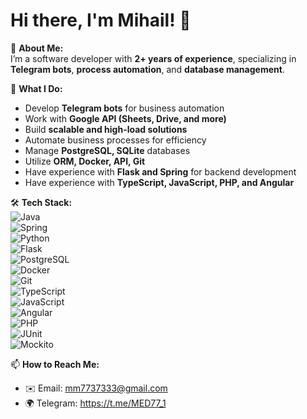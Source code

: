 # Hi there, I'm Mihail! 👋  

🚀 **About Me:**  
I’m a software developer with **2+ years of experience**, specializing in **Telegram bots**, **process automation**, and **database management**.  

🎯 **What I Do:**  
- Develop **Telegram bots** for business automation  
- Work with **Google API (Sheets, Drive, and more)**  
- Build **scalable and high-load solutions**  
- Automate business processes for efficiency  
- Manage **PostgreSQL, SQLite** databases  
- Utilize **ORM, Docker, API, Git**  
- Have experience with **Flask and Spring** for backend development  
- Have experience with **TypeScript, JavaScript, PHP, and Angular**  

🛠 **Tech Stack:**  
![Java](https://img.shields.io/badge/-Java-007396?style=flat&logo=java&logoColor=white)  
![Spring](https://img.shields.io/badge/-Spring-6DB33F?style=flat&logo=spring&logoColor=white)  
![Python](https://img.shields.io/badge/-Python-3776AB?style=flat&logo=python&logoColor=white)  
![Flask](https://img.shields.io/badge/-Flask-000000?style=flat&logo=flask&logoColor=white)  
![PostgreSQL](https://img.shields.io/badge/-PostgreSQL-336791?style=flat&logo=postgresql&logoColor=white)  
![Docker](https://img.shields.io/badge/-Docker-2496ED?style=flat&logo=docker&logoColor=white)  
![Git](https://img.shields.io/badge/-Git-F05032?style=flat&logo=git&logoColor=white)  
![TypeScript](https://img.shields.io/badge/-TypeScript-3178C6?style=flat&logo=typescript&logoColor=white)  
![JavaScript](https://img.shields.io/badge/-JavaScript-F7DF1E?style=flat&logo=javascript&logoColor=black)  
![Angular](https://img.shields.io/badge/-Angular-DD0031?style=flat&logo=angular&logoColor=white)  
![PHP](https://img.shields.io/badge/-PHP-777BB4?style=flat&logo=php&logoColor=white)  
![JUnit](https://img.shields.io/badge/-JUnit-25A162?style=flat&logo=junit5&logoColor=white)  
![Mockito](https://img.shields.io/badge/-Mockito-FFCA28?style=flat)  

📫 **How to Reach Me:**  
- ✉️ Email: mm7737333@gmail.com
- 🌍 Telegram: https://t.me/MED77_1  
